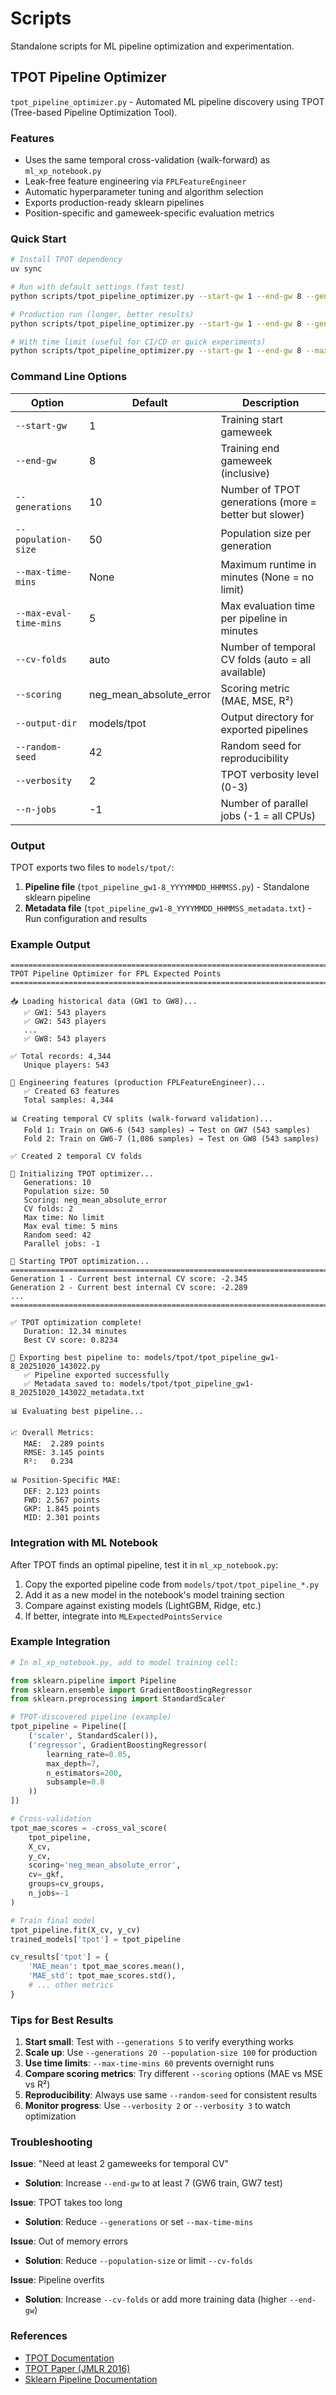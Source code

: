 # Scripts

Standalone scripts for ML pipeline optimization and experimentation.

## TPOT Pipeline Optimizer

`tpot_pipeline_optimizer.py` - Automated ML pipeline discovery using TPOT (Tree-based Pipeline Optimization Tool).

### Features

- Uses the same temporal cross-validation (walk-forward) as `ml_xp_notebook.py`
- Leak-free feature engineering via `FPLFeatureEngineer`
- Automatic hyperparameter tuning and algorithm selection
- Exports production-ready sklearn pipelines
- Position-specific and gameweek-specific evaluation metrics

### Quick Start

```bash
# Install TPOT dependency
uv sync

# Run with default settings (fast test)
python scripts/tpot_pipeline_optimizer.py --start-gw 1 --end-gw 8 --generations 5

# Production run (longer, better results)
python scripts/tpot_pipeline_optimizer.py --start-gw 1 --end-gw 8 --generations 20 --population-size 100

# With time limit (useful for CI/CD or quick experiments)
python scripts/tpot_pipeline_optimizer.py --start-gw 1 --end-gw 8 --max-time-mins 30
```

### Command Line Options

| Option | Default | Description |
|--------|---------|-------------|
| `--start-gw` | 1 | Training start gameweek |
| `--end-gw` | 8 | Training end gameweek (inclusive) |
| `--generations` | 10 | Number of TPOT generations (more = better but slower) |
| `--population-size` | 50 | Population size per generation |
| `--max-time-mins` | None | Maximum runtime in minutes (None = no limit) |
| `--max-eval-time-mins` | 5 | Max evaluation time per pipeline in minutes |
| `--cv-folds` | auto | Number of temporal CV folds (auto = all available) |
| `--scoring` | neg_mean_absolute_error | Scoring metric (MAE, MSE, R²) |
| `--output-dir` | models/tpot | Output directory for exported pipelines |
| `--random-seed` | 42 | Random seed for reproducibility |
| `--verbosity` | 2 | TPOT verbosity level (0-3) |
| `--n-jobs` | -1 | Number of parallel jobs (-1 = all CPUs) |

### Output

TPOT exports two files to `models/tpot/`:

1. **Pipeline file** (`tpot_pipeline_gw1-8_YYYYMMDD_HHMMSS.py`) - Standalone sklearn pipeline
2. **Metadata file** (`tpot_pipeline_gw1-8_YYYYMMDD_HHMMSS_metadata.txt`) - Run configuration and results

### Example Output

```
================================================================================
TPOT Pipeline Optimizer for FPL Expected Points
================================================================================

📥 Loading historical data (GW1 to GW8)...
   ✅ GW1: 543 players
   ✅ GW2: 543 players
   ...
   ✅ GW8: 543 players

✅ Total records: 4,344
   Unique players: 543

🔧 Engineering features (production FPLFeatureEngineer)...
   ✅ Created 63 features
   Total samples: 4,344

📊 Creating temporal CV splits (walk-forward validation)...
   Fold 1: Train on GW6-6 (543 samples) → Test on GW7 (543 samples)
   Fold 2: Train on GW6-7 (1,086 samples) → Test on GW8 (543 samples)

✅ Created 2 temporal CV folds

🤖 Initializing TPOT optimizer...
   Generations: 10
   Population size: 50
   Scoring: neg_mean_absolute_error
   CV folds: 2
   Max time: No limit
   Max eval time: 5 mins
   Random seed: 42
   Parallel jobs: -1

🚀 Starting TPOT optimization...
================================================================================
Generation 1 - Current best internal CV score: -2.345
Generation 2 - Current best internal CV score: -2.289
...
================================================================================

✅ TPOT optimization complete!
   Duration: 12.34 minutes
   Best CV score: 0.8234

💾 Exporting best pipeline to: models/tpot/tpot_pipeline_gw1-8_20251020_143022.py
   ✅ Pipeline exported successfully
   ✅ Metadata saved to: models/tpot/tpot_pipeline_gw1-8_20251020_143022_metadata.txt

📊 Evaluating best pipeline...

📈 Overall Metrics:
   MAE:  2.289 points
   RMSE: 3.145 points
   R²:   0.234

📊 Position-Specific MAE:
   DEF: 2.123 points
   FWD: 2.567 points
   GKP: 1.845 points
   MID: 2.301 points
```

### Integration with ML Notebook

After TPOT finds an optimal pipeline, test it in `ml_xp_notebook.py`:

1. Copy the exported pipeline code from `models/tpot/tpot_pipeline_*.py`
2. Add it as a new model in the notebook's model training section
3. Compare against existing models (LightGBM, Ridge, etc.)
4. If better, integrate into `MLExpectedPointsService`

### Example Integration

```python
# In ml_xp_notebook.py, add to model training cell:

from sklearn.pipeline import Pipeline
from sklearn.ensemble import GradientBoostingRegressor
from sklearn.preprocessing import StandardScaler

# TPOT-discovered pipeline (example)
tpot_pipeline = Pipeline([
    ('scaler', StandardScaler()),
    ('regressor', GradientBoostingRegressor(
        learning_rate=0.05,
        max_depth=7,
        n_estimators=200,
        subsample=0.8
    ))
])

# Cross-validation
tpot_mae_scores = -cross_val_score(
    tpot_pipeline,
    X_cv,
    y_cv,
    scoring='neg_mean_absolute_error',
    cv=_gkf,
    groups=cv_groups,
    n_jobs=-1
)

# Train final model
tpot_pipeline.fit(X_cv, y_cv)
trained_models['tpot'] = tpot_pipeline

cv_results['tpot'] = {
    'MAE_mean': tpot_mae_scores.mean(),
    'MAE_std': tpot_mae_scores.std(),
    # ... other metrics
}
```

### Tips for Best Results

1. **Start small**: Test with `--generations 5` to verify everything works
2. **Scale up**: Use `--generations 20 --population-size 100` for production
3. **Use time limits**: `--max-time-mins 60` prevents overnight runs
4. **Compare scoring metrics**: Try different `--scoring` options (MAE vs MSE vs R²)
5. **Reproducibility**: Always use same `--random-seed` for consistent results
6. **Monitor progress**: Use `--verbosity 2` or `--verbosity 3` to watch optimization

### Troubleshooting

**Issue**: "Need at least 2 gameweeks for temporal CV"
- **Solution**: Increase `--end-gw` to at least 7 (GW6 train, GW7 test)

**Issue**: TPOT takes too long
- **Solution**: Reduce `--generations` or set `--max-time-mins`

**Issue**: Out of memory errors
- **Solution**: Reduce `--population-size` or limit `--cv-folds`

**Issue**: Pipeline overfits
- **Solution**: Increase `--cv-folds` or add more training data (higher `--end-gw`)

### References

- [TPOT Documentation](https://epistasislab.github.io/tpot/latest/)
- [TPOT Paper (JMLR 2016)](http://jmlr.org/papers/v17/15-166.html)
- [Sklearn Pipeline Documentation](https://scikit-learn.org/stable/modules/generated/sklearn.pipeline.Pipeline.html)

